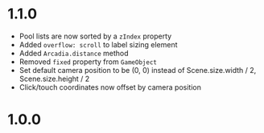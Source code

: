 
# 1.1.0

* Pool lists are now sorted by a `zIndex` property
* Added `overflow: scroll` to label sizing element
* Added `Arcadia.distance` method
* Removed `fixed` property from `GameObject`
* Set default camera position to be (0, 0) instead of Scene.size.width / 2, Scene.size.height / 2
* Click/touch coordinates now offset by camera position

# 1.0.0
